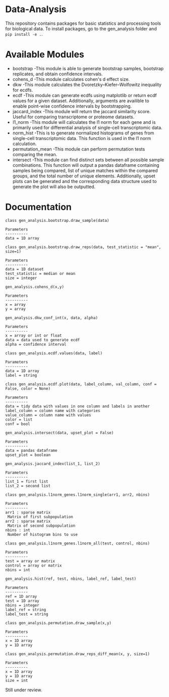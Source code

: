 # Data-Analysis
This repository contains packages for basic statistics and processing tools for biological data.
To install packages, go to the gen_analysis folder and `pip install -e .`.

# Available Modules 
- bootstrap
  -This module is able to generate bootstrap samples, bootstrap replicates, and obtain confidence intervals.
- cohens_d
  -This module calculates cohen's d effect size.
- dkw
  -This module calculates the Dvoretzky–Kiefer–Wolfowitz inequality for ecdfs.
- ecdf
  -This module can generate ecdfs using matplotlib or return ecdf values for a given dataset. Additionally, arguments are        availible to enable point-wise confidence intervals by bootstrapping.
- jaccard_index
  -This module will return the jaccard similarity score. Useful for comparing transcriptome or proteome datasets.
- l1_norm
  -This module will calculates the l1 norm for each gene and is primarily used for differential analysis of single-cell          transcriptomic data. 
- norm_hist
  -This is to generate normalized histograms of genes from single-cell transcriptomic data. This function is used in the l1      norm calculation.
- permutation_mean
  -This module can perform permutation tests comparing the mean. 
- intersect
  -This module can find distinct sets between all possible sample combinations. This function will output a pandas dataframe containing samples being compared, list of unique matches within the compared groups, and the total number of unique elements. Additionally, upset plots can be generated and the corresponding data structure used to generate the plot will also be outputted.
  
 # Documentation
 ```
 class gen_analysis.bootstrap.draw_sample(data)
 
 Parameters
 ----------
 data = 1D array
 ```
 ```
 class gen_analysis.bootstrap.draw_reps(data, test_statistic = "mean", size=1)
 
Parameters
----------
data = 1D dataset
test_statistic = median or mean
size = integer
 ``` 
  ```
gen_analysis.cohens_d(x,y)
 
Parameters
----------
x = array
y = array
 ``` 
```
gen_analysis.dkw_conf_int(x, data, alpha)
 
Parameters
----------
x = array or int or float
data = data used to generate ecdf
alpha = confidence interval
 ``` 
 ```
class gen_analysis.ecdf.values(data, label)
 
Parameters
----------
data = 1D array
label = string
 ``` 
 ```
class gen_analysis.ecdf.plot(data, label_column, val_column, conf = False, color = None)
 
Parameters
----------
data = tidy data with values in one column and labels in another
label_column = column name with categories
value_column = column name with values
color = list
conf = bool
 ``` 
 ```
gen_analysis.intersect(data, upset_plot = False)
 
Parameters
----------
data = pandas dataframe
upset_plot = boolean
 ``` 
 ```
gen_analysis.jaccard_index(list_1, list_2)
 
Parameters
----------
list_1 = first list
list_2 = second list
 ``` 
 ```
class gen_analysis.l1norm_genes.l1norm_single(arr1, arr2, nbins)
 
Parameters
----------
arr1 : sparse matrix
  Matrix of first subpopulation
arr2 : sparse matrix
  Matrix of second subpopulation
nbins : int
  Number of histogram bins to use
 ``` 
 ```
class gen_analysis.l1norm_genes.l1norm_all(test, control, nbins)
 
Parameters
----------
test = array or matrix
control = array or matrix
nbins = int
 ``` 
 ```
gen_analysis.hist(ref, test, nbins, label_ref, label_test)
 
Parameters
----------
ref = 1D array
test = 1D array
nbins = integer
label_ref = string
label_test = string
 ```
 ```
class gen_analysis.permutation.draw_sample(x,y)
 
Parameters
----------
x = 1D array
y = 1D array
 ```
 ```
class gen_analysis.permutation.draw_reps_diff_mean(x, y, size=1)
 
Parameters
----------
 x = 1D array
 y = 1D array
 size = int
 ```
Still under review. 
